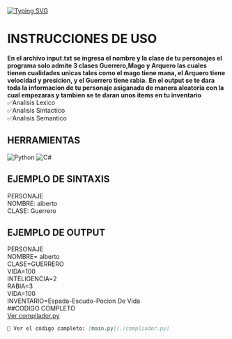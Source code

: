 <a href="https://git.io/typing-svg"><img src="https://readme-typing-svg.demolab.com?font=Fira+Code&weight=600&size=34&pause=1000&width=435&lines=PROYECTO+COMPILADOR+" alt="Typing SVG" /></a>

# INSTRUCCIONES DE USO
**En el archivo input.txt se ingresa el nombre y la clase de tu personajes el programa solo admite 3 clases Guerrero,Mago y Arquero las cuales tienen cualidades unicas tales como el mago tiene mana, el Arquero tiene
velocidad y presicion, y el Guerrero tiene rabia.**
**En el output se te dara toda la informacion de tu personaje asiganada de manera aleatoria con la cual empezaras y tambien se te daran unos items en tu inventario**  
✅Analisis Lexico  
✅Analisis Sintactico  
✅Analisis Semantico
## HERRAMIENTAS
![Python](https://img.shields.io/badge/Python-3776AB?style=for-the-badge&logo=python&logoColor=white) ![C#](https://img.shields.io/badge/C%23-239120?style=for-the-badge&logo=c-sharp&logoColor=white)
## EJEMPLO DE SINTAXIS
PERSONAJE  
NOMBRE: alberto  
CLASE: Guerrero  

## EJEMPLO DE OUTPUT
PERSONAJE  
NOMBRE= alberto  
CLASE=GUERRERO  
VIDA=100  
INTELIGENCIA=2  
RABIA=3  
VIDA=100  
INVENTARIO=Espada-Escudo-Pocion De Vida      
##CODIGO COMPLETO  
[Ver compilador.py](./compilador.py)

```md
📄 Ver el código completo: [main.py](./compliador.py)
